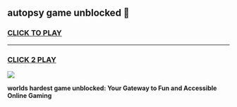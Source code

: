 
## autopsy game unblocked 👋
<h3>
<a href="https://premium.freeplayer.one?title=autopsy_game_unblocked&ref=13F">CLICK TO PLAY</a></h3>
<hr>

<h3>
<a href="https://premium.freeplayer.one?title=autopsy_game_unblocked&ref=13F">CLICK 2 PLAY</a>
  
</h3>

<a href="https://premium.freeplayer.one?title=autopsy_game_unblocked&ref=12F/"><img src="https://clearcache.store/games.png"></a>


**worlds hardest game unblocked: Your Gateway to Fun and Accessible Online Gaming**
